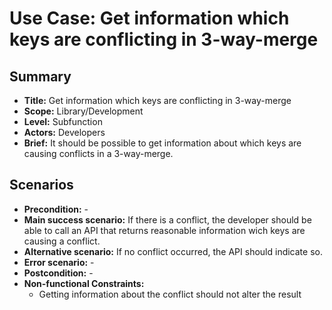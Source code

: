 # Use Case: Get information which keys are conflicting in 3-way-merge

## Summary

- **Title:** Get information which keys are conflicting in 3-way-merge
- **Scope:** Library/Development
- **Level:** Subfunction
- **Actors:** Developers
- **Brief:** It should be possible to get information about which keys are causing conflicts in a 3-way-merge.

## Scenarios

- **Precondition:** -
- **Main success scenario:** If there is a conflict, the developer should be able to call an API that returns reasonable information wich keys are causing a conflict.
- **Alternative scenario:** If no conflict occurred, the API should indicate so.
- **Error scenario:** -
- **Postcondition:** -
- **Non-functional Constraints:**
  - Getting information about the conflict should not alter the result
